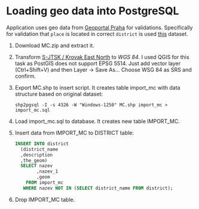 # Loading geo data into PostgreSQL
Application uses geo data from [Geoportal Praha](http://www.geoportalpraha.cz/) for validations. Specifically for validation that `place` is located in correct `district` is used [this](http://www.geoportalpraha.cz/cs/clanek/159/datove-sady-ke-stazeni#.U_86uvnV-K-) dataset.

1. Download MC.zip and extract it.

2. Transform [S-JTSK / Krovak East North](http://geoportal.cuzk.cz/(S(jefzbmm3ocvmh0qaocrtw3tr))/Default.aspx?lng=EN&mode=TextMeta&side=sit.trans&text=souradsystemy) to _WGS 84_. I used QGIS for this task as PostGIS does not support EPSG 5514. Just add vector layer (Ctrl+Shift+V) and then Layer -> Save As... Choose WSG 84 as SRS and confirm.

3. Export MC.shp to insert script. It creates table import_mc with data structure based on original dataset:

    `shp2pgsql -I -s 4326 -W "Windows-1250" MC.shp import_mc > import_mc.sql`

4. Load import_mc.sql to database. It creates new table IMPORT_MC.

5. Insert data from IMPORT_MC to DISTRICT table:
    ```sql
    INSERT INTO district
      (district_name
      ,description
      ,the_geom)
      SELECT nazev
            ,nazev_1
            ,geom
        FROM import_mc
       WHERE nazev NOT IN (SELECT district_name FROM district);
    ```

5. Drop IMPORT_MC table.
